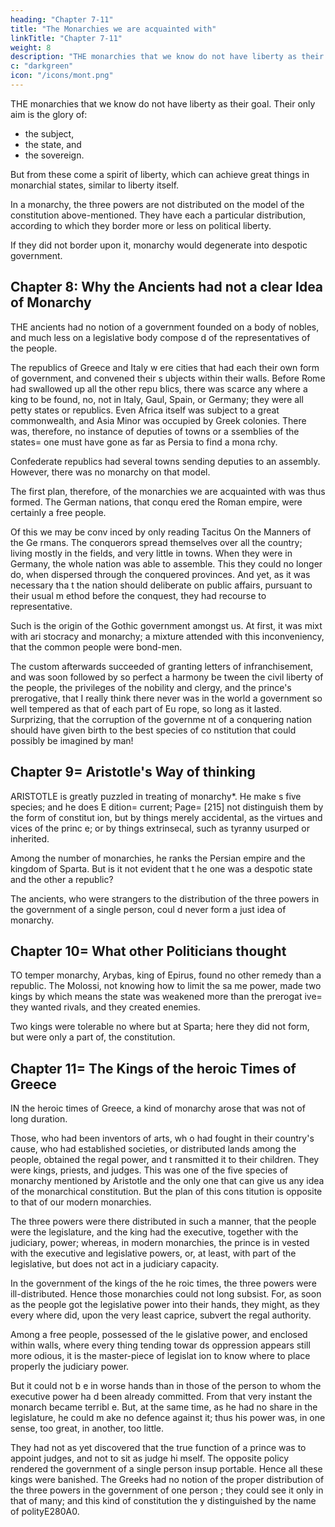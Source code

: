 ```yaml
---
heading: "Chapter 7-11"
title: "The Monarchies we are acquainted with"
linkTitle: "Chapter 7-11"
weight: 8
description: "THE monarchies that we know do not have liberty as their goal. Their only aim is the glory of the subject, the state, and the sovereign"
c: "darkgreen"
icon: "/icons/mont.png"
---
```





THE monarchies that we know do not have liberty as their goal. Their only aim is the glory of:
- the subject,
- the state, and
- the sovereign. 

But from these come a spirit of liberty, which can achieve great things in monarchial states, similar to <!--  and of contributing as much,  perhaps, to happiness, as --> liberty itself.

In a monarchy, the three powers are not distributed on the model of the constitution above-mentioned. They have each a particular distribution, according to which they border more or less on political liberty. 

If they did not border upon it, monarchy would degenerate into despotic government.



## Chapter 8: Why the Ancients had not a clear Idea of Monarchy

THE ancients had no notion of a government founded on a body of nobles, and much less on a legislative body compose d of the representatives of the people. 

The republics of Greece and Italy w ere cities that had each their own form of government, and convened their s ubjects within their walls. Before Rome had swallowed up all the other repu blics, there was scarce any where a king to be found, no, not in Italy, Gaul, Spain, or Germany; they were all petty states or republics. Even Africa  itself was subject to a great commonwealth, and Asia Minor was occupied by  Greek colonies. There was, therefore, no instance of deputies of towns or a ssemblies of the states= one must have gone as far as Persia to find a mona rchy.

Confederate republics had several towns sending deputies to an assembly. However, there was no monarchy on that model.

The first plan, therefore, of the monarchies we are acquainted with was thus formed. The German nations, that conqu ered the Roman empire, were certainly a free people. 

Of this we may be conv inced by only reading Tacitus On the Manners of the Ge rmans. The conquerors spread themselves over all the country; living mostly in the fields, and very little in towns. When they were in Germany, the whole nation was able to assemble. This they could no longer do, when  dispersed through the conquered provinces. And yet, as it was necessary tha t the nation should deliberate on public affairs, pursuant to their usual m ethod before the conquest, they had recourse to representative. 

Such is the origin of the Gothic government amongst us. At first, it was mixt with ari stocracy and monarchy; a mixture attended with this inconveniency, that the common people were bond-men. 

The custom afterwards succeeded of granting letters of infranchisement, and was soon followed by so perfect a harmony be tween the civil liberty of the people, the privileges of the nobility and clergy, and the prince's prerogative, that I really think there never was in the world a government so well tempered as that of each part of Eu rope, so long as it lasted. Surprizing, that the corruption of the governme nt of a conquering nation should have given birth to the best species of co nstitution that could possibly be imagined by man!



## Chapter 9= Aristotle's Way of thinking

ARISTOTLE is greatly puzzled in treating of monarchy*. He make s five species; and he does E dition= current; Page= [215] not distinguish them by the form of constitut ion, but by things merely accidental, as the virtues and vices of the princ e; or by things extrinsecal, such as tyranny usurped or inherited.

Among the number of monarchies, he ranks the Persian empire and the kingdom of Sparta. But is it not evident that t he one was a despotic state and the other a republic?

The ancients, who were strangers to the  distribution of the three powers in the government of a single person, coul d never form a just idea of monarchy.



## Chapter 10= What other Politicians thought

TO temper monarchy, Arybas, king of Epirus, found no other remedy than a republic. The Molossi, not knowing how to limit the sa me power, made two kings by which means the state was weakened more than the prerogat ive= they wanted rivals, and they created enemies.

Two kings were tolerable no where but at Sparta; here they did not form, but were only a part of, the constitution.



## Chapter 11= The Kings of the heroic Times of Greece

IN the heroic times of Greece, a kind of monarchy arose that was not of long duration. 

Those, who had been inventors of arts, wh o had fought in their country's cause, who had established societies, or distributed lands among the people, obtained the regal power, and t ransmitted it to their children. They were kings, priests, and judges. This was one of the five species of monarchy mentioned by Aristotle and the only one that can  give us any idea of the monarchical constitution. But the plan of this cons titution is opposite to that of our modern monarchies.

The three powers were there distributed  in such a manner, that the people were the legislature, and the king had the executive, together with the judiciary, power; whereas, in modern monarchies, the prince is in vested with the executive and legislative powers, or, at least, with part of the legislative, but does not act in a judiciary capacity.

In the government of the kings of the he roic times, the three powers were ill-distributed. Hence those monarchies could not long subsist. For, as soon as the people got the legislative power into their hands, they might, as they every where did, upon the very least caprice, subvert the regal authority.

Among a free people, possessed of the le gislative power, and enclosed within walls, where every thing tending towar ds oppression appears still more odious, it is the master-piece of legislat ion to know where to place properly the judiciary power. 

But it could not b e in worse hands than in those of the person to whom the executive power ha d been already committed. From that very instant the monarch became terribl e. But, at the same time, as he had no share in the legislature, he could m ake no defence against it; thus his power was, in one sense, too great, in another, too little.

They had not as yet discovered that the  true function of a prince was to appoint judges, and not to sit as judge hi mself. The opposite policy rendered the government of a single person insup portable. Hence all these kings were banished. The Greeks had no notion of  the proper distribution of the three powers in the government of one person ; they could see it only in that of many; and this kind of constitution the y distinguished by the name of polityE280A0.


